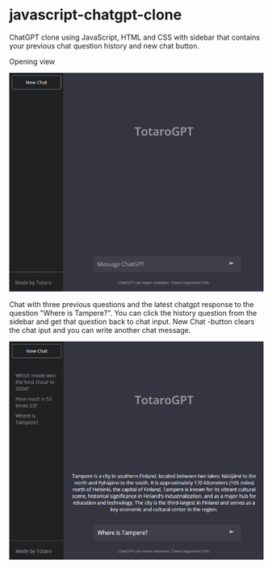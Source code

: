 # javascript-chatgpt-clone
ChatGPT clone using JavaScript, HTML and CSS with sidebar that contains your previous chat question history and new chat button.


Opening view

<img src="images/chatgpt1.png">

Chat with three previous questions and the latest chatgpt response to the question "Where is Tampere?". You can click the history question from the sidebar and get that question back to chat input. New Chat -button clears the chat iput and you can write another chat message.

<img src="images/chatgpt2.png">


